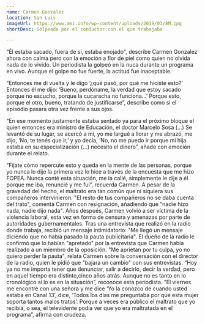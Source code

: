 ```yaml
---
name: Carmen González
location: San Luis
imageUrl: https://www.ami.info/wp-content/uploads/2019/03/8M.jpg
shortDesc: Golpeada por el conductor con el que trabajaba

---
```



“Él estaba sacado, fuera de sí, estaba enojado", describe Carmen Gonzalez ahora con calma pero con la emoción a flor de piel como quien no olvida nada de lo vivido. Un periodista la golpeó en la nuca durante un programa en vivo. Aunque el golpe no fue fuerte, la actitud fue inaceptable. 

“Entonces me di vuelta y le digo ‘¿qué pasó, por qué me hiciste esto?’ Entonces él me dijo: ‘Bueno, perdóname, la verdad que estoy sacado porque no escucho, porque la cucaracha no funciona…’ Porque esto, porque el otro, bueno, tratando de justificarse”, describe como si el episodio pasara otra vez frente a sus ojos. 

“En ese momento justamente estaba sentado ya para el próximo bloque el quien entonces era ministro de Educación, el doctor Marcelo Sosa (...) Se levantó de su lugar, se acercó a mí, yo me largué a llorar y me abrazó, me dijo, ‘No, te tenés que ir,’ y yo decía, ‘No, no me puedo ir porque mi hija estaba en su especialización (...) necesito el dinero”, añade con emoción durante el relato.

“Fíjate cómo repercute esto y queda en la mente de las personas, porque yo nunca lo dije la primera vez lo hice a través de la encuesta que me hizo FOPEA. Nunca conté esta situación, me la callé, simplemente le dije a él porque me iba, renuncié y me fui”, recuerda Carmen.
A pesar de la gravedad del hecho, el maltrato era tan común que ni siquiera sus compañeros intervinieron. "El resto de tus compañeros no se daba cuenta del trato", comenta Carmen con resignación, añadiendo que "nadie hizo nada, nadie dijo nada".
Años después, Carmen volvió a ser víctima de la violencia laboral, esta vez en forma de censura y amenazas por parte de autoridades gubernamentales. Tras una entrevista que realizó en la radio donde trabaja, recibió un mensaje intimidatorio: "Me llegó un mensaje diciendo que no había pasado la pauta publicitaria". 
El dueño de la radio le confirmó que lo habían "apretado" por la entrevista que Carmen había realizado a un miembro de la oposición. "Me aprietan por tu culpa, yo no quiero perder la pauta", relata Carmen sobre la conversación con el director de la radio, quien le pidió que "bajara un cambio" con sus entrevistas.
“Hoy ya no me importa tener que denunciar, salir a decirlo, decir la verdad, pero en aquel tiempo era distinto,cinco años atrás. Aunque no es tanto en lo cronológico sí lo es en la situación”, reconoce esta periodista. 
“El viernes me encontré con una señora y me dice ‘Yo la conozco de cuando usted estaba en Canal 13’, dice, ‘Todos los días me preguntaba por qué esta mujer soporta tantos malos tratos’. Porque a veces era público el maltrato que yo recibía, o sea, el televidente podía ver que yo era maltratada en el programa”, afirma con crudeza.



